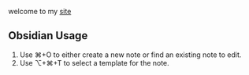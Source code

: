 welcome to my [site](https://www.sockfeetresearch.com)

## Obsidian Usage
1. Use ⌘+O to either create a new note or find an existing note to edit.
2. Use ⌥+⌘+T to select a template for the note. 

